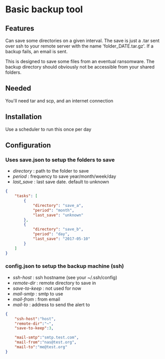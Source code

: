 # Basic backup tool

## Features

Can save some directories on a given interval. The save is just a .tar sent over
ssh to your remote server with the name 'folder_DATE.tar.gz'.
If a backup fails, an email is sent.

This is designed to save some files from an eventual ransomware.
The backup directory should obviously not be accessible from your shared folders.

## Needed

You'll need tar and scp, and an internet connection

## Installation

Use a scheduler to run this once per day

## Configuration

### Uses save.json to setup the folders to save

 * *directory* : path to the folder to save
 * *period*    : frequency to save year/month/week/day
 * *last_save* : last save date. default to unknown

```json
{
    "tasks": [
        {
            "directory": "save_a",
            "period": "month",
            "last_save": "unknown"
        },
        {
            "directory": "save_b",
            "period": "day",
            "last_save": "2017-05-10"
        }
    ]
}
```

### config.json to setup the backup machine (ssh)

 * *ssh-host* : ssh hostname (see your ~/.ssh/config)
 * *remote-dir* : remote directory to save in
 * *save-to-keep*    : not used for now
 * *mail-smtp*    : smtp to use
 * *mail-from*    : from email
 * *mail-to*    : address to send the alert to

```json
{
    "ssh-host":"host",
    "remote-dir":"~",
    "save-to-keep":3,

    "mail-smtp":"smtp.test.com",
    "mail-from":"nas@test.org",
    "mail-to":"me@test.org"
}
```
